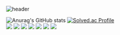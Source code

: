 ![header](https://capsule-render.vercel.app/api?type=wave&color=auto&height=300&section=header&text=YouYoung&fontSize=65)

![Anurag's GitHub stats](https://github-readme-stats.vercel.app/api?username=YouYoungLee&show_icons=true&theme=radical)
[![Solved.ac Profile](http://mazassumnida.wtf/api/generate_badge?boj=dldbdud123)](https://solved.ac/dldbdud123)<br/>
 <img src="https://img.shields.io/badge/Spring-6DB33F?style=flat&logo=Spring&logoColor=white"/>
 <img src="https://img.shields.io/badge/Django-092E20?style=flat&logo=Django&logoColor=white"/>
 <img src="https://img.shields.io/badge/Git-F05032?style=flat&logo=Git&logoColor=white"/>
 <img src="https://img.shields.io/badge/Python-F05032?style=flat&logo=Python&logoColor=white"/>
  <img src="https://img.shields.io/badge/Java-004027?style=flat&logo=Java&logoColor=white"/>
    <img src="https://img.shields.io/badge/Docker-2496ED?style=flat&logo=Docker&logoColor=white"/>
  <img src="https://img.shields.io/badge/Jenkins-D24939?style=flat&logo=Jenkins&logoColor=white"/>

<!--
**YouYoungLee/YouYoungLee** is a ✨ _special_ ✨ repository because its `README.md` (this file) appears on your GitHub profile.

Here are some ideas to get you started:

- 🔭 I’m currently working on ...
- 🌱 I’m currently learning ...
- 👯 I’m looking to collaborate on ...
- 🤔 I’m looking for help with ...
- 💬 Ask me about ...
- 📫 How to reach me: ...
- 😄 Pronouns: ...
- ⚡ Fun fact: ...
-->

